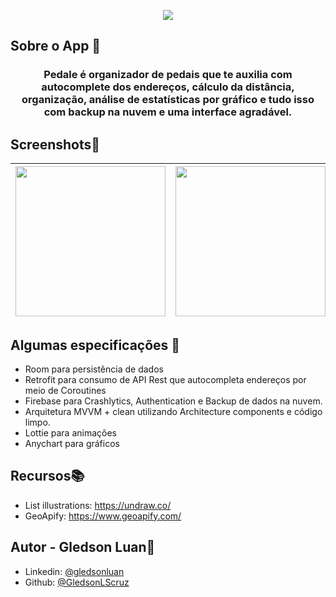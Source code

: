 <p align="center">
<img align="center" src="https://cdn.discordapp.com/attachments/558087898705166346/956928965929476166/head.png"> </p>

## Sobre o App 📱

<h3 align="center">
Pedale é organizador de pedais que te auxilia com autocomplete dos endereços,
  cálculo da distância, organização, análise de estatísticas
  por gráfico e tudo isso com backup na nuvem e uma interface agradável.
</h3>

## Screenshots📸

<img align="center" src="https://cdn.discordapp.com/attachments/558087898705166346/957058058306060288/Screenshot_20220325-132920_Pedale.jpg" width="240"> | <img align="center" src="https://cdn.discordapp.com/attachments/558087898705166346/957058058540970034/Screenshot_20220325-132828_Pedale.jpg" width="240"> | <img align="center" src="https://cdn.discordapp.com/attachments/558087898705166346/957058058821963786/Screenshot_20220325-132837_Pedale.jpg" width="240"> | <img align="center" src="https://cdn.discordapp.com/attachments/558087898705166346/957058059090415646/Screenshot_20220325-132539_Pedale.jpg" width="240"> | <img align="center" src="https://cdn.discordapp.com/attachments/558087898705166346/957058059379802242/Screenshot_20220325-132929_Pedale.jpg" width="240"> |
--- | --- | --- | --- | --- |

## Algumas especificações 📝
* Room para persistência de dados
* Retrofit para consumo de API Rest que autocompleta endereços por meio de Coroutines
* Firebase para Crashlytics, Authentication e Backup de dados na nuvem.
* Arquitetura MVVM + clean utilizando Architecture components e código limpo.
* Lottie para animações
* Anychart para gráficos

## Recursos📚
* List illustrations: https://undraw.co/
* GeoApify: https://www.geoapify.com/

## **Autor - Gledson Luan**🚀

- Linkedin: [@gledsonluan](https://www.linkedin.com/in/gledsonluan/)
- Github: [@GledsonLScruz](https://github.com/GledsonLScruz)



